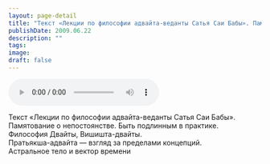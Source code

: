 ```yaml
---
layout: page-detail
title: "Текст «Лекции по философии адвайта-веданты Сатья Саи Бабы». Памятование о непостоянстве"
publishDate: 2009.06.22
description: ""
tags:
image:
draft: false
---
```


<audio title="2009.06.22 - Текст «Лекции по философии адвайта-веданты Сатья Саи Бабы». Памятование о непостоянстве.mp3" src="/upload/iblock/01a/01a11966c38f3bf1db3aa2336971b443.mp3" controls=""></audio>

 Текст «Лекции по философии адвайта-веданты Сатья Саи Бабы».  
 Памятование о непостоянстве. Быть подлинным в практике.  
 Философия Двайты, Вишишта-двайты.   
 Пратьякша-адвайта — взгляд за пределами концепций.  
 Астральное тело и вектор времени   

  
